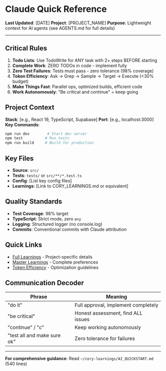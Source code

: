 # Claude Quick Reference

**Last Updated**: [DATE]
**Project**: [PROJECT_NAME]
**Purpose**: Lightweight context for AI agents (see AGENTS.md for full details)

---

## Critical Rules

1. **Todo Lists**: Use TodoWrite for ANY task with 2+ steps BEFORE starting
2. **Complete Work**: ZERO TODOs in code - implement fully
3. **Zero Test Failures**: Tests must pass - zero tolerance (98% coverage)
4. **Token Efficiency**: Ask → Grep → Sample → Target → Execute (<30% budget)
5. **Make Things Fast**: Parallel ops, optimized builds, efficient code
6. **Work Autonomously**: "Be critical and continue" = keep going

## Project Context

**Stack**: [e.g., React 19, TypeScript, Supabase]
**Port**: [e.g., localhost:3000]
**Key Commands**:
```bash
npm run dev        # Start dev server
npm test          # Run tests
npm run build     # Build for production
```

## Key Files

- **Source**: `src/`
- **Tests**: `tests/` or `src/**/*.test.ts`
- **Config**: [List key config files]
- **Learnings**: [Link to CORY_LEARNINGS.md or equivalent]

## Quality Standards

- **Test Coverage**: 98% target
- **TypeScript**: Strict mode, zero `any`
- **Logging**: Structured logger (no console.log)
- **Commits**: Conventional commits with Claude attribution

## Quick Links

- [Full Learnings](./CORY_LEARNINGS.md) - Project-specific details
- [Master Learnings](~/cory-learnings/MASTER_LEARNINGS.md) - Complete preferences
- [Token Efficiency](~/cory-learnings/TOKEN_EFFICIENCY.md) - Optimization guidelines

## Communication Decoder

| Phrase | Meaning |
|--------|---------|
| "do it" | Full approval, implement completely |
| "be critical" | Honest assessment, find ALL issues |
| "continue" / "c" | Keep working autonomously |
| "test all and make sure ok" | Zero tolerance for failures |

---

**For comprehensive guidance**: Read `~/cory-learnings/AI_QUICKSTART.md` (540 lines)
